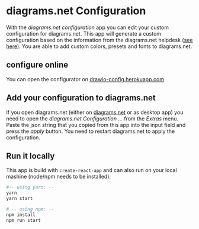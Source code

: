 # diagrams.net Configuration

With the *diagrams.net configuration* app you can edit your custom configuration for diagrams.net. This app will generate a custom configuration based on the information from the diagrams.net helpdesk ([see here](https://desk.draw.io/support/solutions/articles/16000058316-how-to-configure-draw-io-)). You are able to add custom colors, presets and fonts to diagrams.net.

## configure online
You can open the configurator on [drawio-config.herokuapp.com](https://drawio-config.herokuapp.com/)


## Add your configuration to diagrams.net

If you open diagrams.net (either on [diagrams.net](https://app.diagrams.net) or as desktop app) you need to open the *diagrams.net Configuration …* from the *Extras* menu. Paste the json string that you copied from this app into the input field and press the *apply* button. You need to restart diagrams.net to apply the configuration.

## Run it locally

This app is build with `create-react-app` and can also run on your local mashine (node/npm needs to be installed):

```bash
#-- using yarn: --
yarn
yarn start

# -- using npm: --
npm install
npm run start
```
